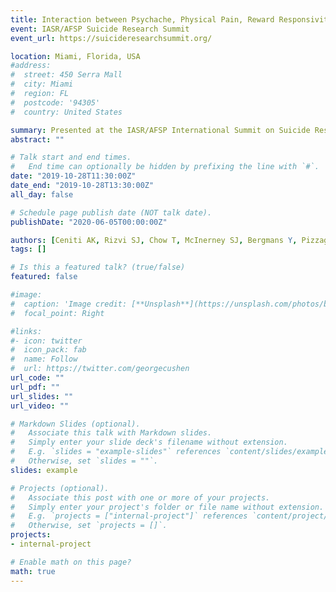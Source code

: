 ```yaml
---
title: Interaction between Psychache, Physical Pain, Reward Responsivity, Anhedonia, and Suicidality in Depression (Poster)
event: IASR/AFSP Suicide Research Summit
event_url: https://suicideresearchsummit.org/

location: Miami, Florida, USA
#address:
#  street: 450 Serra Mall
#  city: Miami
#  region: FL
#  postcode: '94305'
#  country: United States

summary: Presented at the IASR/AFSP International Summit on Suicide Research.
abstract: ""

# Talk start and end times.
#   End time can optionally be hidden by prefixing the line with `#`.
date: "2019-10-28T11:30:00Z"
date_end: "2019-10-28T13:30:00Z"
all_day: false

# Schedule page publish date (NOT talk date).
publishDate: "2020-06-05T00:00:00Z"

authors: [Ceniti AK, Rizvi SJ, Chow T, McInerney SJ, Bergmans Y, Pizzagalli D, Solomons T, Farb N, Turecki G, Kennedy SH]
tags: []

# Is this a featured talk? (true/false)
featured: false

#image:
#  caption: 'Image credit: [**Unsplash**](https://unsplash.com/photos/bzdhc5b3Bxs)'
#  focal_point: Right

#links:
#- icon: twitter
#  icon_pack: fab
#  name: Follow
#  url: https://twitter.com/georgecushen
url_code: ""
url_pdf: ""
url_slides: ""
url_video: ""

# Markdown Slides (optional).
#   Associate this talk with Markdown slides.
#   Simply enter your slide deck's filename without extension.
#   E.g. `slides = "example-slides"` references `content/slides/example-slides.md`.
#   Otherwise, set `slides = ""`.
slides: example

# Projects (optional).
#   Associate this post with one or more of your projects.
#   Simply enter your project's folder or file name without extension.
#   E.g. `projects = ["internal-project"]` references `content/project/deep-learning/index.md`.
#   Otherwise, set `projects = []`.
projects:
- internal-project

# Enable math on this page?
math: true
---
```


